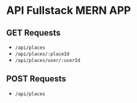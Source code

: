 # API Fullstack MERN APP

## GET Requests

- `/api/places`
- `/api/places/:placeId`
- `/api/places/user/:userId`

## POST Requests

- `/api/places`
